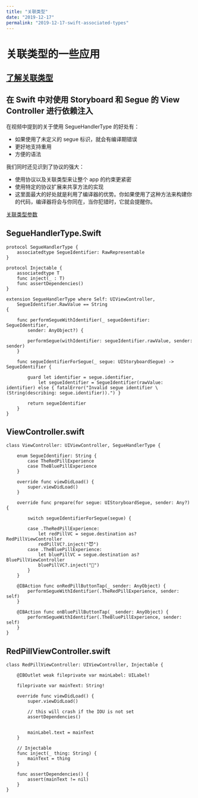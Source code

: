 ```yaml
---
title: "关联类型"
date: "2019-12-17"
permalink: "2019-12-17-swift-associated-types"
---
```


# 关联类型的一些应用

## [了解关联类型](http://swift.gg/2016/08/01/swift-associated-types/)

## 在 Swift 中对使用 Storyboard 和 Segue 的 View Controller 进行依赖注入

在视频中提到的关于使用 SegueHandlerType 的好处有：

- 如果使用了未定义的 segue 标识，就会有编译期错误
- 更好地支持重用
- 方便的语法

我们同时还见识到了协议的强大：

- 使用协议以及关联类型来让整个 app 的约束更紧密
- 使用特定的协议扩展来共享方法的实现
- 这里面最大的好处就是利用了编译器的优势。你如果使用了这种方法来构建你的代码，编译器将会与你同在，当你犯错时，它就会提醒你。

[关联类型参数](http://swift.gg/2016/04/13/swift-making-the-associated-type-parameter-readable-in-protocols/)

## SegueHandlerType.Swift

```
protocol SegueHandlerType {
    associatedtype SegueIdentifier: RawRepresentable
}

protocol Injectable {
    associatedtype T
    func inject(_ : T)
    func assertDependencies()
}

extension SegueHandlerType where Self: UIViewController,
    SegueIdentifier.RawValue == String
{

    func performSegueWithIdentifier(_ segueIdentifier: SegueIdentifier,
        sender: AnyObject?) {

        performSegue(withIdentifier: segueIdentifier.rawValue, sender: sender)
    }

    func segueIdentifierForSegue(_ segue: UIStoryboardSegue) -> SegueIdentifier {

        guard let identifier = segue.identifier,
            let segueIdentifier = SegueIdentifier(rawValue: identifier) else { fatalError("Invalid segue identifier \(String(describing: segue.identifier)).") }

        return segueIdentifier
    }
}

```

## ViewController.swift

```
class ViewController: UIViewController, SegueHandlerType {

    enum SegueIdentifier: String {
        case TheRedPillExperience
        case TheBluePillExperience
    }

    override func viewDidLoad() {
        super.viewDidLoad()
    }

    override func prepare(for segue: UIStoryboardSegue, sender: Any?) {

        switch segueIdentifierForSegue(segue) {

        case .TheRedPillExperience:
            let redPillVC = segue.destination as? RedPillViewController
            redPillVC?.inject("😈")
        case .TheBluePillExperience:
            let bluePillVC = segue.destination as? BluePillViewController
            bluePillVC?.inject("👼")
        }
    }

    @IBAction func onRedPillButtonTap(_ sender: AnyObject) {
        performSegueWithIdentifier(.TheRedPillExperience, sender: self)
    }

    @IBAction func onBluePillButtonTap(_ sender: AnyObject) {
        performSegueWithIdentifier(.TheBluePillExperience, sender: self)
    }
}

```

## RedPillViewController.swift

```
class RedPillViewController: UIViewController, Injectable {

    @IBOutlet weak fileprivate var mainLabel: UILabel!

    fileprivate var mainText: String!

    override func viewDidLoad() {
        super.viewDidLoad()

        // this will crash if the IOU is not set
        assertDependencies()


        mainLabel.text = mainText
    }

    // Injectable
    func inject(_ thing: String) {
        mainText = thing
    }

    func assertDependencies() {
        assert(mainText != nil)
    }
}
```
